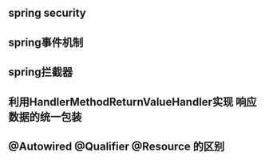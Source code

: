
## spring security
## spring事件机制
## spring拦截器
## 利用HandlerMethodReturnValueHandler实现 响应数据的统一包装
## @Autowired @Qualifier @Resource  的区别
